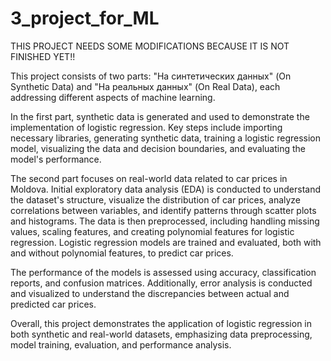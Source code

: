 # 3_project_for_ML

THIS PROJECT NEEDS SOME MODIFICATIONS BECAUSE IT IS NOT FINISHED YET!!

This project consists of two parts: "На синтетических данных" (On Synthetic Data) and "На реальных данных" (On Real Data), each addressing different aspects of machine learning.

In the first part, synthetic data is generated and used to demonstrate the implementation of logistic regression. Key steps include importing necessary libraries, generating synthetic data, training a logistic regression model, visualizing the data and decision boundaries, and evaluating the model's performance.

The second part focuses on real-world data related to car prices in Moldova. Initial exploratory data analysis (EDA) is conducted to understand the dataset's structure, visualize the distribution of car prices, analyze correlations between variables, and identify patterns through scatter plots and histograms. The data is then preprocessed, including handling missing values, scaling features, and creating polynomial features for logistic regression. Logistic regression models are trained and evaluated, both with and without polynomial features, to predict car prices.

The performance of the models is assessed using accuracy, classification reports, and confusion matrices. Additionally, error analysis is conducted and visualized to understand the discrepancies between actual and predicted car prices.

Overall, this project demonstrates the application of logistic regression in both synthetic and real-world datasets, emphasizing data preprocessing, model training, evaluation, and performance analysis.

